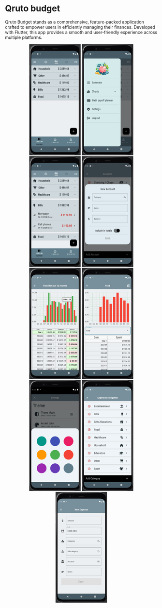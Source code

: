 # Qruto budget

Qruto Budget stands as a comprehensive, feature-packed application 
crafted to empower users in efficiently managing their finances. 
Developed with Flutter, this app provides a smooth and user-friendly 
experience across multiple platforms.


<p align="center">
    <img src="assets/screenshots/1.png" alt="MyPic" width="170">
    <img src="assets/screenshots/2.png" alt="MyPic" width="170">
    <img src="assets/screenshots/3.png" alt="MyPic" width="170">
    <img src="assets/screenshots/4.png" alt="MyPic" width="170">
    <img src="assets/screenshots/5.png" alt="MyPic" width="170">
    <img src="assets/screenshots/6.png" alt="MyPic" width="170">
    <img src="assets/screenshots/7.png" alt="MyPic" width="170">
    <img src="assets/screenshots/8.png" alt="MyPic" width="170">
    <img src="assets/screenshots/9.png" alt="MyPic" width="170">
</p>
